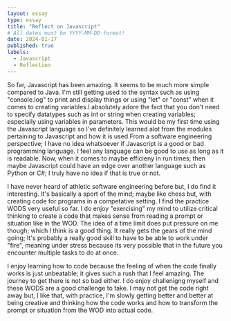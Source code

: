 ```yaml
---
layout: essay
type: essay
title: "Reflect on Javascript"
# All dates must be YYYY-MM-DD format!
date: 2024-01-17
published: true
labels:
  - Javascript
  - Reflection
---
```


  So far, Javascript has been amazing. It seems to be much more simple compared to Java. I'm still getting used to the syntax such as using "console.log" to print and display things or using "let" or "const" when it comes to creating variables.I absolutely adore the fact that you don't need to specify datatypes such as int or string when creating variables; especially using variables in parameters. This would be my first time using the Javascript language so I've definitely learned alot from the modules pertaining to Javascript and how it is used.From a software engineering perspective; I have no idea whatsoever if Javascript is a good or bad programming language. I feel any language can be good to use as long as it is readable. Now, when it comes to maybe efficieny in run times; then maybe Javascript could have an edge over another language such as Python or C#; I truly have no idea if that is true or not.

  I have never heard of athletic software engineering before but, I do find it interesting. It's basically a sport of the mind; maybe like chess but, with creating code for programs in a competative setting. I find the practice WODS very useful so far. I do enjoy "exercising" my mind to utilize critical thinking to create a code that makes sense from reading a prompt or situation like in the WOD. The idea of a time limit does put pressure on me though; which I think is a good thing. It really gets the gears of the mind going; It's probably a really good skill to have to be able to work under "fire", meaning under stress because its very possible that in the future you encounter multiple tasks to do at once. 

  I enjoy learning how to code because the feeling of when the code finally works is just unbeatable; it gives such a rush that I feel amazing. The journey to get there is not so bad either. I do enjoy challenigng myself and these WODS are a good challenge to take. I may not get the code right away but, I like that, with practice, I'm slowly getting better and better at being creative and thinking how the code works and how to transform the prompt or situation from the WOD into actual code. 
